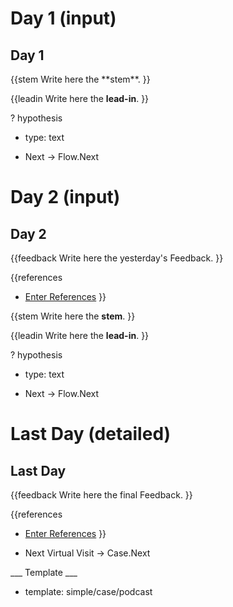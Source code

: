# Day 1 (input)

<h2>Day 1</h2>
{{stem
Write here the **stem**.
}}

{{leadin
Write here the **lead-in**.
}}

? hypothesis
  * type: text

* Next -> Flow.Next

# Day 2 (input)

<h2>Day 2</h2>
{{feedback
Write here the yesterday's Feedback.
}}

{{references
* [Enter References](References)
}}

{{stem
Write here the **stem**.
}}

{{leadin
Write here the **lead-in**.
}}

? hypothesis
  * type: text

* Next -> Flow.Next

# Last Day (detailed)

<h2>Last Day</h2>
{{feedback
Write here the final Feedback.
}}

{{references
* [Enter References](References)
}}

* Next Virtual Visit -> Case.Next

___ Template ___

* template: simple/case/podcast
